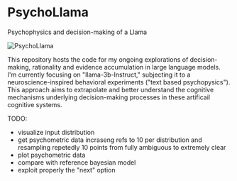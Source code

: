 # PsychoLlama
Psychophysics and decision-making of a Llama 

![PsychoLlama](https://github.com/gmatteuc/PsychoLlama/assets/26957038/96028fb4-acec-43cb-845a-09249917a913)

This repository hosts the code for my ongoing explorations of decision-making, rationality and evidence accumulation in large language models. I'm currently focusing on "llama-3b-Instruct," subjecting it to a neuroscience-inspired behavioral experiments ("text based psychopysics"). This approach aims to extrapolate and better understand the cognitive mechanisms underlying decision-making processes in these artificail cognitive systems.

TODO:
- visualize input distribution
- get psychometric data incraseng refs to 10 per distribution and resampling repetedly 10 points from fully ambiguous to extremely clear
- plot psychometric data
- compare with reference bayesian model
- exploit properly the "next" option
